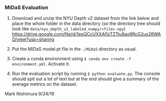 ### MiDaS Evaluation

1. Download and unzip the NYU Depth v2 dataset from the link below and place the whole folder
in the data directory (so the directory tree should look like
 ```data/nyu_depth_v2_labeled_numpy/<file>.npy```)
 https://drive.google.com/file/d/1eqQCcUXXAl1zTZTtu8ao9RcG2us26WAD/view?usp=sharing
 
2. Put the MiDaS model.pt file in the `````./MiDaS````` directory as usual.
3. Create a conda environment using ```$ conda env create -f environment.yml```. Activate it.
4. Run the evaluation script by running ```$ python evaluate.py```. The console should spit out a lot of text
but at the end should give a summary of the average metrics on the dataset.

Mark Nishimura 9/24/19
